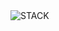 <img src="https://github-readme-tech-stack.vercel.app/api/cards?title=STACK&showBorder=false&lineCount=1&hideBg=true&hideTitle=true&bg=%23000000&badge=%23ffffff&titleColor=%23ffffff" alt="STACK" />